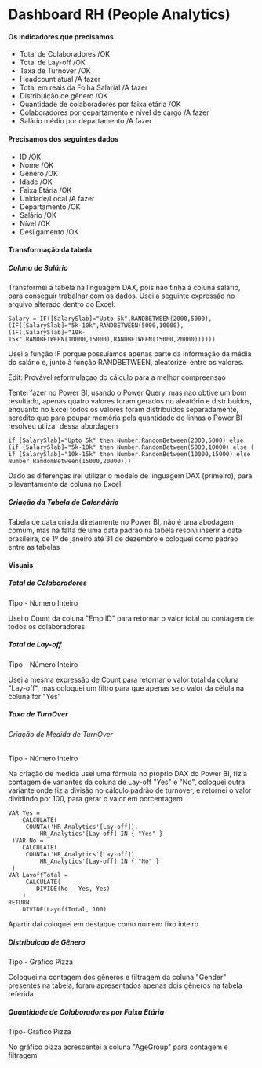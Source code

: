 # Dashboard RH (People Analytics)

#### Os indicadores que precisamos

* Total de Colaboradores /OK
* Total de Lay-off /OK
* Taxa de Turnover /OK
* Headcount atual /A fazer
* Total em reais da Folha Salarial /A fazer
* Distribuição de gênero /OK
* Quantidade de colaboradores por faixa etária /OK
* Colaboradores por departamento e nível de cargo /A fazer
* Salário médio por departamento /A fazer

#### Precisamos dos seguintes dados

* ID /OK
* Nome /OK
* Gênero /OK
* Idade /OK
* Faixa Etária /OK
* Unidade/Local /A fazer
* Departamento /OK
* Salário /OK
* Nível /OK
* Desligamento /OK

#### Transformação da tabela

##### Coluna de Salário

Transformei a tabela na linguagem DAX, pois não tinha a coluna salário, para conseguir trabalhar com os dados. Usei a seguinte expressão no arquivo alterado dentro do Excel:

```
Salary = IF([SalarySlab]="Upto 5k",RANDBETWEEN(2000,5000),(IF([SalarySlab]="5k-10k",RANDBETWEEN(5000,10000),(IF([SalarySlab]="10k-15k",RANDBETWEEN(10000,15000),RANDBETWEEN(15000,20000))))))
```

Usei a função IF porque possuíamos apenas parte da informação da média do salário e, junto à função RANDBETWEEN, aleatorizei entre os valores.

Edit: Provável reformulaçao do cálculo para a melhor compreensao

Tentei fazer no Power BI, usando o Power Query, mas nao obtive um bom resultado, apenas quatro valores foram gerados no aleatório e distribuídos, enquanto no Excel todos os valores foram distribuídos separadamente, acredito que para poupar memória pela quantidade de linhas   o Power BI resolveu utiizar dessa abordagem

```
if [SalarySlab]="Upto 5k" then Number.RandomBetween(2000,5000) else (if [SalarySlab]="5k-10k" then Number.RandomBetween(5000,10000) else ( if [SalarySlab]="10k-15k" then Number.RandomBetween(10000,15000) else Number.RandomBetween(15000,20000)))
```

Dado as diferenças irei utilizar o modelo de linguagem DAX (primeiro), para o levantamento da coluna no Excel

##### Criação da Tabela de Calendário

Tabela de data criada diretamente no Power BI, não é uma abodagem comum, mas na falta de uma data padrão na tabela resolvi inserir a data brasileira, de 1º de janeiro até 31 de dezembro e coloquei como padrao entre as tabelas

#### Visuais

##### Total de Colaboradores

Tipo - Numero Inteiro

Usei o Count da coluna "Emp ID" para retornar o valor total ou contagem de todos os colaboradores

##### Total de Lay-off

Tipo - Número Inteiro

Usei a mesma expressão de Count para retornar o valor total da coluna "Lay-off", mas coloquei um filtro para que apenas se o valor da célula na coluna for "Yes"

##### Taxa de TurnOver

###### Criação de Medida de TurnOver

Tipo - Número Inteiro

Na criação de medida usei uma fórmula no proprio DAX do Power BI, fiz a contagem de variantes da coluna de Lay-off "Yes" e "No", coloquei outra variante onde fiz a divisão no cálculo padrão de turnover, e retornei o valor dividindo por 100, para gerar o valor em porcentagem

```
VAR Yes =
    CALCULATE(
     COUNTA('HR_Analytics'[Lay-off]),
        'HR_Analytics'[Lay-off] IN { "Yes" }
 )VAR No =
    CALCULATE(
     COUNTA('HR_Analytics'[Lay-off]),
        'HR_Analytics'[Lay-off] IN { "No" }
 )
VAR LayoffTotal =
     CALCULATE(
        DIVIDE(No - Yes, Yes)
    )
RETURN
    DIVIDE(LayoffTotal, 100)
```

Apartir dai coloquei em destaque como numero fixo inteiro

##### Distribuicao de Gênero

Tipo - Grafico Pizza

Coloquei na contagem dos gêneros e filtragem da coluna "Gender" presentes na tabela, foram apresentados apenas dois gêneros na tabela referida

##### Quantidade de Colaboradores por Faixa Etária

Tipo- Grafico Pizza

No gráfico pizza acrescentei a coluna "AgeGroup" para contagem e filtragem
